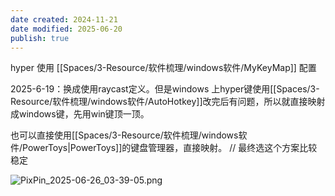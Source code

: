 ```yaml
---
date created: 2024-11-21
date modified: 2025-06-20
publish: true
---
```


hyper 使用 [[Spaces/3-Resource/软件梳理/windows软件/MyKeyMap]] 配置

2025-6-19：换成使用raycast定义。但是windows 上hyper键使用[[Spaces/3-Resource/软件梳理/windows软件/AutoHotkey]]改完后有问题，所以就直接映射成windows键，先用win键顶一顶。

也可以直接使用[[Spaces/3-Resource/软件梳理/windows软件/PowerToys\|PowerToys]]的键盘管理器，直接映射。 // 最终选这个方案比较稳定

![PixPin_2025-06-26_03-39-05.png](https://pub-pic.oldwinter.top/2025/06/06b12446cd6fa027be58550ddb448c00.png)
